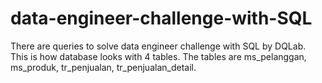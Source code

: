 # data-engineer-challenge-with-SQL
There are queries to solve data engineer challenge with SQL by DQLab. This is how database looks with 4 tables. The tables are ms_pelanggan, ms_produk, tr_penjualan, tr_penjualan_detail.
